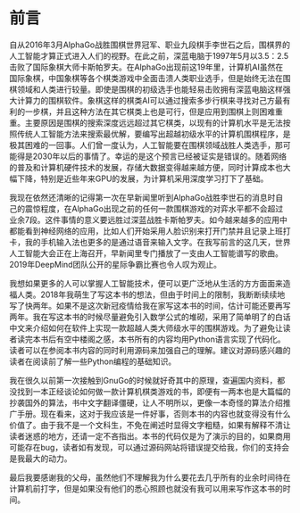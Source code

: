 # 前言

自从2016年3月AlphaGo战胜围棋世界冠军、职业九段棋手李世石之后，围棋界的人工智能才算正式进入人们的视野。在此之前，深蓝电脑于1997年5月以3.5：2.5击败了国际象棋大师卡斯帕罗夫。在AlphaGo出现前这19年里，计算机AI虽然在国际象棋，中国象棋等各个棋类游戏中全面击溃人类职业选手，但是始终无法在围棋领域和人类进行较量。即使是围棋的初级选手也能轻易击败拥有深蓝电脑这样强大计算力的围棋软件。象棋这样的棋类AI可以通过搜索多步行棋来寻找对己方最有利的一步棋，并且这种方法在其它棋类上也是可行，但是应用到围棋上则困难重重。主要原因是围棋的搜索深度远远超过其它棋类，以现有的计算机水平是无法按照传统人工智能方法来搜索最优解，要编写出超越初级水平的计算机围棋程序，是极其困难的一回事。人们曾一度认为，人工智能要在围棋领域战胜人类选手，那可能得是2030年以后的事情了。幸运的是这个预言已经被证实是错误的。随着网络的普及和计算机硬件技术的发展，存储大数据变得越来越方便，同时计算成本也大幅下降，特别是近些年来GPU的发展，为计算机采用深度学习打下了基础。

我现在依然还清晰的记得第一次在早新闻里听到AlphaGo战胜李世石的消息时自己的震惊程度，在AlphaGo出现之前的任何一款围棋游戏的对弈水平都不会超过业余7段。这件事情的意义要远胜过深蓝战胜卡斯帕罗夫。如今越来越多的应用中都能看到神经网络的应用，比如人们开始采用人脸识别来打开门禁并且记录上班打卡，我的手机输入法也更多的是通过语音来输入文字。在我写前言的这几天，世界人工智能大会正在上海召开，早新闻里专门播放了一支由人工智能谱写的歌曲。2019年DeepMind团队公开的星际争霸比赛也令人叹为观止。

我想如果更多的人可以掌握人工智能技术，便可以更广泛地从生活的方方面面来造福人类。2018年我萌生了写这本书的想法，但由于时间上的限制，我断断续续地写了快两年。如果不是这次新冠疫情给我在家写这本书的时间，估计可能还要再写两年。我在写这本书的时候尽量避免引入数学公式的堆砌，采用了简单明了的白话中文来介绍如何在软件上实现一款超越人类大师级水平的围棋游戏。为了避免让读者读完本书后有空中楼阁之感，本书所有的内容均用Python语言实现了代码化。读者可以在参阅本书内容的同时利用源码来加强自己的理解。建议对源码感兴趣的读者在阅读前了解一些Python编程的基础知识。

我在很久以前第一次接触到GnuGo的时候就好奇其中的原理，查遍国内资料，都没找到一本正经谈论如何做一款计算机棋类游戏的书，即便有一两本也是大篇幅的抄袭国外的算法，书中文字翻译僵硬，让人不明所以，更像一本奇怪的算法介绍推广手册。现在看来，这对于我应该是一件好事，否则本书的内容也就变得没有什么价值了。由于我不是一个文科生，不免在阐述时显得文字粗糙，如果有解释不清让读者迷惑的地方，还请一定不吝指出。本书的代码仅是为了演示的目的，如果商用可能存在bug，读者如有发现，可以通过源码网站将错误提交给我，你们的支持会是我最大的动力。 

最后我要感谢我的父母，虽然他们不理解我为什么要花去几乎所有的业余时间待在计算机前打字，但是如果没有他们的悉心照顾也就没有我可以用来写作这本书的时间。 







